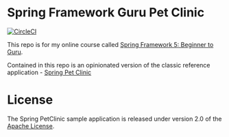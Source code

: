 # Spring Framework Guru Pet Clinic

[![CircleCI](https://circleci.com/gh/barbero71/sfg-pet-clinic.svg?style=svg&circle-token=48f45779fd0a26f454fcc41ea9c98060a63bf462)](https://github.com/barbero71/sfg-pet-clinic.git)

This repo is for my online course called [Spring Framework 5: Beginner to Guru](https://www.udemy.com/spring-framework-5-beginner-to-guru/?couponCode=GITHUB_SFGPETCLINIC).

Contained in this repo is an opinionated version of the classic reference application - [Spring Pet Clinic](https://github.com/spring-projects/spring-petclinic)



# License

The Spring PetClinic sample application is released under version 2.0 of the [Apache License](http://www.apache.org/licenses/LICENSE-2.0).
